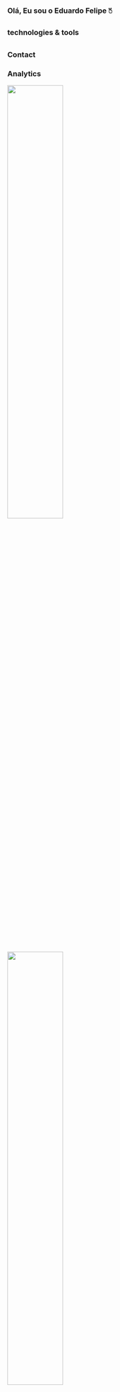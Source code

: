 ### Olá, Eu sou o Eduardo Felipe 🖔<br/>
##

### technologies & tools
##



### Contact



### Analytics



<div>

<img width="50%" heigth="195px" src="https://github-readme-stats.vercel.app/api?username=EduardoF3lipe&show_icons=true&theme=dracula">

<img width="50%" heigth="195px" src="https://github-readme-stats.vercel.app/api/top-langs/?username=anuraghazra&layout=compact&theme=dracula)](https://github.com/anuraghazra/github-readme-stats">
  
</div>



